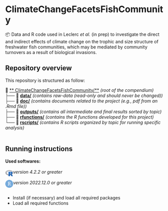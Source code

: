 # ClimateChangeFacetsFishCommunity
📦 Data and R code used in Leclerc *et al.* (in prep) to investigate the direct and indirect effects of climate change on the trophic and size structure of freshwater fish communities, which may be mediated by community turnovers as a result of biological invasions. 
<br />

## Repository overview
This repository is structured as follow:

:file_folder: [** ClimateChangeFacetsFishCommunity/**](https://github.com/CamilleLeclerc/ClimateChangeFacetsFishCommunity) *(root of the compendium)*  
├── :file_folder: [**data/**](https://github.com/CamilleLeclerc/ClimateChangeFacetsFishCommunity/tree/master/data) *(contains raw-data (read-only and should never be changed))*     
├── :file_folder: [**doc/**](https://github.com/CamilleLeclerc/ClimateChangeFacetsFishCommunity/tree/main/doc) *(contains documents related to the project (e.g., pdf from an .Rmd file))*  
├── :file_folder: [**outputs/**](https://github.com/CamilleLeclerc/ClimateChangeFacetsFishCommunity/tree/main/outputs) *(contains all intermediate and final results sorted by topic)*   
├── :file_folder: [**rfunctions/**](https://github.com/CamilleLeclerc/ClimateChangeFacetsFishCommunity/tree/main/rfunctions) *(contains the R functions developed for this project)*  
└── :file_folder: [**rscripts/**](https://github.com/CamilleLeclerc/ClimateChangeFacetsFishCommunity/tree/master/rscripts) *(contains R scripts organized by topic for running specific analysis)*  
<br />

## Running instructions
**Used softwares:**  
<br />
<img align="left" width="25" src="https://github.com/devicons/devicon/blob/master/icons/r/r-original.svg">*version 4.2.2 or greater*
<br />
<br />
<img align="left" width="25" src="https://github.com/devicons/devicon/blob/master/icons/rstudio/rstudio-original.svg">*version 2022.12.0 or greater* 
<br />
<br />
* Install (if necessary) and load all required packages
* Load all required functions
<br />


